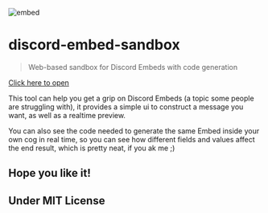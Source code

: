 ![embed](http://i.imgur.com/GemcoBW.png)

# discord-embed-sandbox

> Web-based sandbox for Discord Embeds with code generation

[Click here to open](https://cog-creators.github.io/discord-embed-sandbox/)

This tool can help you get a grip on Discord Embeds (a topic some people are struggling with), it provides a simple ui to construct a message you want, as well as a realtime preview.

You can also see the code needed to generate the same Embed inside your own cog in real time, so you can see how different fields and values affect the end result, which is pretty neat, if you ak me ;)

Hope you like it!
---
## Under MIT License
